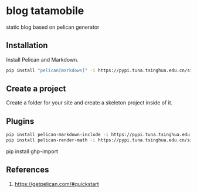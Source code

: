 # blog tatamobile
static blog based on pelican generator

## Installation

Install Pelican and Markdown.
```bash
pip install "pelican[markdown]" -i https://pypi.tuna.tsinghua.edu.cn/simple
```

## Create a project
Create a folder for your site and create a skeleton project inside of it.

## Plugins
```bash
pip install pelican-markdown-include -i https://pypi.tuna.tsinghua.edu.cn/simple
pip install pelican-render-math -i https://pypi.tuna.tsinghua.edu.cn/simple
```

pip install ghp-import

## References
1. https://getpelican.com/#quickstart
